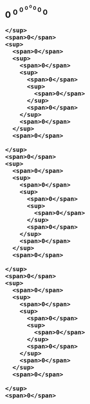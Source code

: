 
  <!DOCTYPE html>
<html>

<head>
  <meta charset="UTF-8">
  <meta name="viewport" content="width=device-width, initial-scale=1">
  <title>Bài 2 vận dụng trang 51 (Tin học 12)</title>
</head>

<body>
  <h1>
    <span>0</span>
    <sup>
      <span>0</span>
      <sup>
        <span>0</span>
        <sup>
          <span>0</span>
          <sup>
            <span>0</span>
          </sup>
          <span>0</span>
        </sup>
        <span>0</span>
      </sup>
      <span>0</span>

    </sup>
    <span>0</span>
    <sup>
      <span>0</span>
      <sup>
        <span>0</span>
        <sup>
          <span>0</span>
          <sup>
            <span>0</span>
          </sup>
          <span>0</span>
        </sup>
        <span>0</span>
      </sup>
      <span>0</span>

    </sup>
    <span>0</span>
    <sup>
      <span>0</span>
      <sup>
        <span>0</span>
        <sup>
          <span>0</span>
          <sup>
            <span>0</span>
          </sup>
          <span>0</span>
        </sup>
        <span>0</span>
      </sup>
      <span>0</span>

    </sup>
    <span>0</span>
    <sup>
      <span>0</span>
      <sup>
        <span>0</span>
        <sup>
          <span>0</span>
          <sup>
            <span>0</span>
          </sup>
          <span>0</span>
        </sup>
        <span>0</span>
      </sup>
      <span>0</span>

    </sup>
    <span>0</span>
  </h1>


</body>

</html>  
        

